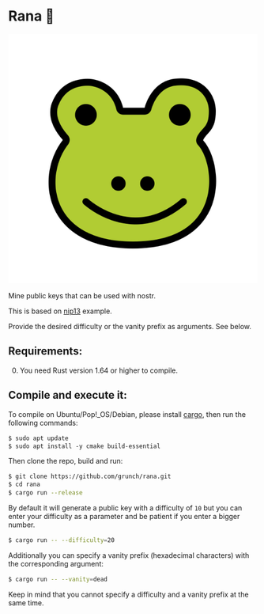 # Rana 🐸

![Rana](rana.png)

Mine public keys that can be used with nostr.

This is based on [nip13](https://github.com/ok300/nostr-rs/blob/master/examples/nip13.rs) example.

Provide the desired difficulty or the vanity prefix as arguments. See below.

## Requirements:

0. You need Rust version 1.64 or higher to compile.

## Compile and execute it:

To compile on Ubuntu/Pop!\_OS/Debian, please install [cargo](https://www.rust-lang.org/tools/install), then run the following commands:

```
$ sudo apt update
$ sudo apt install -y cmake build-essential
```

Then clone the repo, build and run:

```bash
$ git clone https://github.com/grunch/rana.git
$ cd rana
$ cargo run --release
```

By default it will generate a public key with a difficulty of `10` but you can enter your difficulty as a parameter and be patient if you enter a bigger number.

```bash
$ cargo run -- --difficulty=20
```

Additionally you can specify a vanity prefix (hexadecimal characters) with the corresponding argument:

```bash
$ cargo run -- --vanity=dead
```

Keep in mind that you cannot specify a difficulty and a vanity prefix at the same time.
